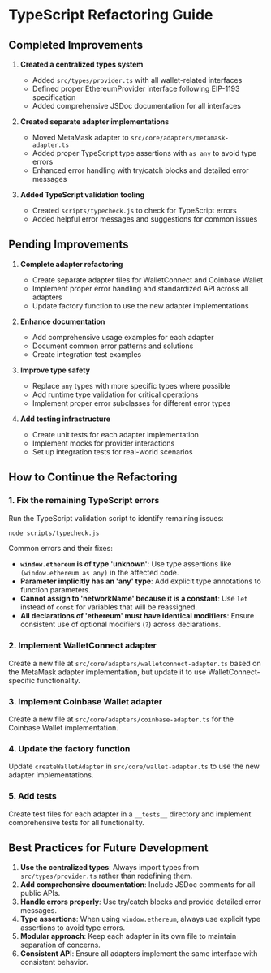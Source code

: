 # TypeScript Refactoring Guide

## Completed Improvements

1. **Created a centralized types system**

   - Added `src/types/provider.ts` with all wallet-related interfaces
   - Defined proper EthereumProvider interface following EIP-1193 specification
   - Added comprehensive JSDoc documentation for all interfaces

2. **Created separate adapter implementations**

   - Moved MetaMask adapter to `src/core/adapters/metamask-adapter.ts`
   - Added proper TypeScript type assertions with `as any` to avoid type errors
   - Enhanced error handling with try/catch blocks and detailed error messages

3. **Added TypeScript validation tooling**
   - Created `scripts/typecheck.js` to check for TypeScript errors
   - Added helpful error messages and suggestions for common issues

## Pending Improvements

1. **Complete adapter refactoring**

   - Create separate adapter files for WalletConnect and Coinbase Wallet
   - Implement proper error handling and standardized API across all adapters
   - Update factory function to use the new adapter implementations

2. **Enhance documentation**

   - Add comprehensive usage examples for each adapter
   - Document common error patterns and solutions
   - Create integration test examples

3. **Improve type safety**

   - Replace `any` types with more specific types where possible
   - Add runtime type validation for critical operations
   - Implement proper error subclasses for different error types

4. **Add testing infrastructure**
   - Create unit tests for each adapter implementation
   - Implement mocks for provider interactions
   - Set up integration tests for real-world scenarios

## How to Continue the Refactoring

### 1. Fix the remaining TypeScript errors

Run the TypeScript validation script to identify remaining issues:

```bash
node scripts/typecheck.js
```

Common errors and their fixes:

- **`window.ethereum` is of type 'unknown'**: Use type assertions like `(window.ethereum as any)` in the affected code.
- **Parameter implicitly has an 'any' type**: Add explicit type annotations to function parameters.
- **Cannot assign to 'networkName' because it is a constant**: Use `let` instead of `const` for variables that will be reassigned.
- **All declarations of 'ethereum' must have identical modifiers**: Ensure consistent use of optional modifiers (`?`) across declarations.

### 2. Implement WalletConnect adapter

Create a new file at `src/core/adapters/walletconnect-adapter.ts` based on the MetaMask adapter implementation, but update it to use WalletConnect-specific functionality.

### 3. Implement Coinbase Wallet adapter

Create a new file at `src/core/adapters/coinbase-adapter.ts` for the Coinbase Wallet implementation.

### 4. Update the factory function

Update `createWalletAdapter` in `src/core/wallet-adapter.ts` to use the new adapter implementations.

### 5. Add tests

Create test files for each adapter in a `__tests__` directory and implement comprehensive tests for all functionality.

## Best Practices for Future Development

1. **Use the centralized types**: Always import types from `src/types/provider.ts` rather than redefining them.
2. **Add comprehensive documentation**: Include JSDoc comments for all public APIs.
3. **Handle errors properly**: Use try/catch blocks and provide detailed error messages.
4. **Type assertions**: When using `window.ethereum`, always use explicit type assertions to avoid type errors.
5. **Modular approach**: Keep each adapter in its own file to maintain separation of concerns.
6. **Consistent API**: Ensure all adapters implement the same interface with consistent behavior.
